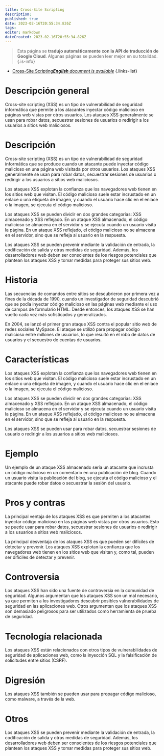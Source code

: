 ```yaml
---
title: Cross-Site Scripting
description: 
published: true
date: 2023-02-16T20:55:34.826Z
tags: 
editor: markdown
dateCreated: 2023-02-16T20:55:34.826Z
---
```


> Esta página se **tradujo automáticamente con la API de traducción de Google Cloud**.
Algunas páginas se pueden leer mejor en su totalidad.{.is-info}



- [Cross-Site Scripting***English** document is available*](/en/Knowledge-base/Dictionary/cross-site-scripting)
{.links-list}


# Descripción general
Cross-site scripting (XSS) es un tipo de vulnerabilidad de seguridad informática que permite a los atacantes inyectar código malicioso en páginas web vistas por otros usuarios. Los ataques XSS generalmente se usan para robar datos, secuestrar sesiones de usuarios o redirigir a los usuarios a sitios web maliciosos.

# Descripción
Cross-site scripting (XSS) es un tipo de vulnerabilidad de seguridad informática que se produce cuando un atacante puede inyectar código malicioso en una página web visitada por otros usuarios. Los ataques XSS generalmente se usan para robar datos, secuestrar sesiones de usuarios o redirigir a los usuarios a sitios web maliciosos.

Los ataques XSS explotan la confianza que los navegadores web tienen en los sitios web que visitan. El código malicioso suele estar incrustado en un enlace o una etiqueta de imagen, y cuando el usuario hace clic en el enlace o la imagen, se ejecuta el código malicioso.

Los ataques XSS se pueden dividir en dos grandes categorías: XSS almacenado y XSS reflejado. En un ataque XSS almacenado, el código malicioso se almacena en el servidor y se ejecuta cuando un usuario visita la página. En un ataque XSS reflejado, el código malicioso no se almacena en el servidor, sino que se refleja al usuario en la respuesta.

Los ataques XSS se pueden prevenir mediante la validación de entrada, la codificación de salida y otras medidas de seguridad. Además, los desarrolladores web deben ser conscientes de los riesgos potenciales que plantean los ataques XSS y tomar medidas para proteger sus sitios web.

# Historia
Las secuencias de comandos entre sitios se descubrieron por primera vez a fines de la década de 1990, cuando un investigador de seguridad descubrió que se podía inyectar código malicioso en las páginas web mediante el uso de campos de formulario HTML. Desde entonces, los ataques XSS se han vuelto cada vez más sofisticados y generalizados.

En 2004, se lanzó el primer gran ataque XSS contra el popular sitio web de redes sociales MySpace. El ataque se utilizó para propagar código malicioso entre millones de usuarios, lo que resultó en el robo de datos de usuarios y el secuestro de cuentas de usuarios.

# Características
Los ataques XSS explotan la confianza que los navegadores web tienen en los sitios web que visitan. El código malicioso suele estar incrustado en un enlace o una etiqueta de imagen, y cuando el usuario hace clic en el enlace o la imagen, se ejecuta el código malicioso.

Los ataques XSS se pueden dividir en dos grandes categorías: XSS almacenado y XSS reflejado. En un ataque XSS almacenado, el código malicioso se almacena en el servidor y se ejecuta cuando un usuario visita la página. En un ataque XSS reflejado, el código malicioso no se almacena en el servidor, sino que se refleja al usuario en la respuesta.

Los ataques XSS se pueden usar para robar datos, secuestrar sesiones de usuario o redirigir a los usuarios a sitios web maliciosos.

# Ejemplo
Un ejemplo de un ataque XSS almacenado sería un atacante que incrusta un código malicioso en un comentario en una publicación de blog. Cuando un usuario visita la publicación del blog, se ejecuta el código malicioso y el atacante puede robar datos o secuestrar la sesión del usuario.

# Pros y contras
La principal ventaja de los ataques XSS es que permiten a los atacantes inyectar código malicioso en las páginas web vistas por otros usuarios. Esto se puede usar para robar datos, secuestrar sesiones de usuarios o redirigir a los usuarios a sitios web maliciosos.

La principal desventaja de los ataques XSS es que pueden ser difíciles de detectar y prevenir. Los ataques XSS explotan la confianza que los navegadores web tienen en los sitios web que visitan y, como tal, pueden ser difíciles de detectar y prevenir.

# Controversia
Los ataques XSS han sido una fuente de controversia en la comunidad de seguridad. Algunos argumentan que los ataques XSS son un mal necesario, ya que permiten a los investigadores descubrir posibles vulnerabilidades de seguridad en las aplicaciones web. Otros argumentan que los ataques XSS son demasiado peligrosos para ser utilizados como herramienta de prueba de seguridad.

# Tecnología relacionada
Los ataques XSS están relacionados con otros tipos de vulnerabilidades de seguridad de aplicaciones web, como la inyección SQL y la falsificación de solicitudes entre sitios (CSRF).

# Digresión
Los ataques XSS también se pueden usar para propagar código malicioso, como malware, a través de la web.

# Otros
Los ataques XSS se pueden prevenir mediante la validación de entrada, la codificación de salida y otras medidas de seguridad. Además, los desarrolladores web deben ser conscientes de los riesgos potenciales que plantean los ataques XSS y tomar medidas para proteger sus sitios web.